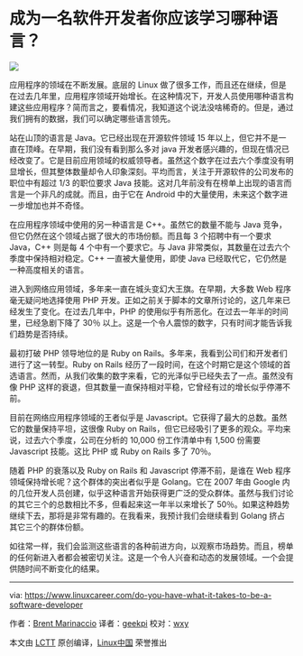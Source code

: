 成为一名软件开发者你应该学习哪种语言？
=================

![](https://www.linuxcareer.com/images/software_developer_skills.jpg)

应用程序的领域在不断发展。底层的 Linux 做了很多工作，而且还在继续，但是在过去几年里，应用程序领域开始增长。在这种情况下，开发人员使用哪种语言构建这些应用程序？简而言之，要看情况，我知道这个说法没啥稀奇的。但是，通过我们拥有的数据，我们可以确定哪些语言领先。

站在山顶的语言是 Java。它已经出现在开源软件领域 15 年以上，但它并不是一直在顶峰。在早期，我们没有看到那么多对 java 开发者感兴趣的，但现在情况已经改变了。它是目前应用领域的权威领导者。虽然这个数字在过去六个季度没有明显增长，但其整体数量却令人印象深刻。平均而言，关注于开源软件的公司发布的职位中有超过 1/3 的职位要求 Java 技能。这对几年前没有在榜单上出现的语言而言是一个非凡的成就。而且，由于它在 Android 中的大量使用，未来这个数字进一步增加也并不奇怪。

在应用程序领域中使用的另一种语言是 C++。虽然它的数量不能与 Java 竞争，但它仍然在这个领域占据了很大的市场份额。而且每 3 个招聘中有一个要求 Java，C++ 则是每 4 个中有一个要求它。与 Java 非常类似，其数量在过去六个季度中保持相对稳定。C++ 一直被大量使用，即使 Java 已经取代它，它仍然是一种高度相关的语言。



进入到网络应用领域，多年来一直在城头变幻大王旗。在早期，大多数 Web 程序毫无疑问地选择使用 PHP 开发。正如之前关于脚本的文章所讨论的，这几年来已经发生了变化。在过去几年中，PHP 的使用似乎有所恶化。在过去一年半的时间里，已经急剧下降了 30％ 以上。这是一个令人震惊的数字，只有时间才能告诉我们趋势是否持续。

最初打破 PHP 领导地位的是 Ruby on Rails。多年来，我看到公司们和开发者们进行了这一转型。Ruby on Rails 经历了一段时间，在这个时期它是这个领域的首选语言。然而，从我们收集的数字来看，它的光泽似乎已经失去了一点。虽然没有像 PHP 这样的衰退，但其数量一直保持相对平稳，它曾经有过的增长似乎停滞不前。



目前在网络应用程序领域的王者似乎是 Javascript。它获得了最大的总数。虽然它的数量保持平坦，这很像 Ruby on Rails，但它已经吸引了更多的观众。平均来说，过去六个季度，公司在分析的 10,000 份工作清单中有 1,500 份需要 Javascript 技能。这比 PHP 或 Ruby on Rails 多了 70％。

随着 PHP 的衰落以及 Ruby on Rails 和 Javascript 停滞不前，是谁在 Web 程序领域保持增长呢？这个群体的突出者似乎是 Golang。它在 2007 年由 Google 内的几位开发人员创建，似乎这种语言开始获得更广泛的受众群体。虽然与我们讨论的其它三个的总数相比不多，但看起来这一年半以来增长了 50％。如果这种趋势继续下去，那将是非常有趣的。在我看来，我预计我们会继续看到 Golang 挤占 其它三个的群体份额。



如往常一样，我们会监测这些语言的各种前进方向，以观察市场趋势。而且，榜单的任何新进入者都会被密切关注。这是一个令人兴奋和动态的发展领域。一个会提供随时间不断变化的结果。

--------------------------------------------------------------------------------

via: https://www.linuxcareer.com/do-you-have-what-it-takes-to-be-a-software-developer

作者：[Brent Marinaccio][a]
译者：[geekpi](https://github.com/geekpi)
校对：[wxy](https://github.com/wxy)

本文由 [LCTT](https://github.com/LCTT/TranslateProject) 原创编译，[Linux中国](https://linux.cn/) 荣誉推出

[a]:https://www.linuxcareer.com/do-you-have-what-it-takes-to-be-a-software-developer
[1]:https://www.linuxcareer.com/skills-watch
[2]:https://www.linuxcareer.com/do-you-have-what-it-takes-to-be-a-software-developer#
